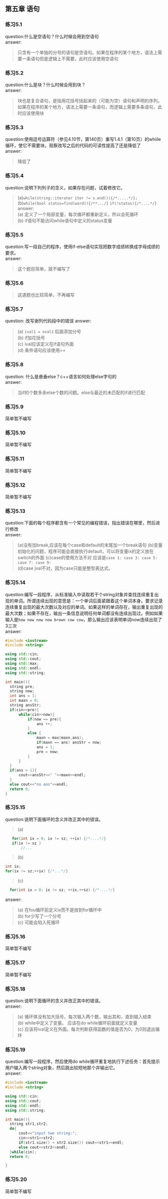 ## 第五章 语句
### 练习5.1
  question:什么是空语句？什么时候会用到空语句  
  answer:  
  >只含有一个单独的分号的语句是空语句。如果在程序的某个地方，语法上需要一条语句但是逻辑上不需要，此时应该使用空语句  

### 练习5.2
  question:什么是块？什么时候会用到块？  
  answer:  
  >块也是复合语句，是指用花括号括起来的（可能为空）语句和声明的序列。   
  >如果在程序的某个地方，语法上需要一条语句，而逻辑上需要多条语句，此时应该使用块  

### 练习5.3
  question:使用逗号运算符（参见4.10节，第140页）重写1.4.1（第10页）的whiile循环，使它不需要块，观察改写之后的代码的可读性提高了还是降低了  
  answer:  
  >降低了  

### 练习5.4
  question:说明下列列子的含义，如果存在问题，试着修改它。 
  >(a)`while(string::iterator iter != s.end()){/*.....*/};`  
  >(b)`while(bool status=find(word)){/**.../}`
      `if(!status){/*....*/}`
  answer:  
  >(a) 定义了一个局部变量，每次循环都重新定义，所以会死循环  
  >(b) if语句不能访问while语句中定义的status变量  

### 练习5.5
  question:写一段自己的程序，使用if-else语句实现把数字成绩转换成字母成绩的要求。  
  answer:  
  > 这个题目简单，就不编写了

### 练习5.6
  >这道题也比较简单，不再编写

### 练习5.7
  question: 改写谢列代码段中的错误
  answer:  
  >(a) `ival1 = oval2` 后面添加分号   
  >(b) if加花括号  
  >(c) ival应该定义在if语句外面  
  >(d) 条件语句应该使用==  

### 练习5.8
  question: 什么是悬垂else？c++语言如何处理else字句的  
  answer:  
  > 当if的个数多余else个数的问题。else与最近的未匹配的if进行匹配  

### 练习5.9 
  简单暂不编写
### 练习5.10
  简单暂不编写
### 练习5.11
  简单暂不编写
### 练习5.12
  简单暂不编写
### 练习5.13
  question:下面的每个程序都含有一个常见的编程错误，指出错误在哪里，然后进行修改  
  answer:  
  >(a)没有加break,应该在每个case和default的末尾加一个break语句
  >(b)变量初始化的问题，程序可能会直接执行default，可以将变量ix的定义放在switch的外面
  >(c)case的使用方法不对  应该是`case 1: case 3: case 5: case 7: case 9:`  
  >(d)case jval不对，因为case只能是整型表达式。  

### 练习5.14
  question:编写一段程序，从标准输入中读取若干个string对象并查找连续重复出现的单词。所谓连续出现的意思是：一个单词后面紧跟着这个单词本身。要求记录连续重复出现的最大次数以及对应的单词。如果这样的单词存在，输出重复出现的最大次数；如果不存在，输出一条信息说明任何单词都没有连续出现过。例如如果输入是`how now now now brown cow cow`，那么输出应该表明单词now连续出现了3三次   
  answer:  
  ```cpp
  #include <iostream>
#include <string>

using std::cin;
using std::cout;
using std::max;
using std::endl;
using std::string;

int main(){
	string pre;
	string now;
	int ans = 1;
	int maxn = 0;
	string ansStr;
	if(cin>>pre){
		while(cin>>now){
			if(now == pre){
				ans ++;
			}
			else {
				maxn = max(maxn,ans);
				if(maxn == ans) ansStr = now;
				ans = 1;
				pre = now;
			}
		}
	}
	if(ans > 1){
		cout<<ansStr<<" "<<maxn<<endl;
	}
	else cout<<"no ans"<<endl;
	return 0;
}
```

### 练习5.15 
  question:说明下面循环的含义并改正其中的错误。  
  >(a)
   ```cpp
      for(int ix = 0; ix != sz; ++ix) {/*....*/}     
      if(ix != sz )
          //...
   ```
  >(b)
   ```cpp
   int ix;
   for(ix != sz;++ix) {/*...*/}
   ```
  >(c)
   ```cpp
     for(int ix = 0; ix != sz; ++ix,++sz) {/*....*/}
   ```    
  answer:  
  >(a) 在fou循环前定义ix而不是放到for循环中  
  >(b) for少写了一个分号  
  >(c) 可能会陷入死循环 

### 练习5.16
  简单暂不编写

### 练习5.17
  简单暂不编写

### 练习5.18
  question:说明下面循环的含义并改正其中的错误。  
  answer:  
  >(a) 循环体没有加大括号。每次输入两个数，输出其和，直到输入结束  
  >(b) while中定义了变量。 应该在do while循环前面就定义变量  
  >(c) 应该将ival定义在外面。每次判断获得函数的值是否为0，为0则退出循环  

### 练习5.19
  question:编写一段程序，然后使用do while循环重复地执行下述任务：首先提示用户输入两个string对象，然后跳出较短地那个并输出它。  
  answer:  
  ```cpp
  #include <iostream>
#include <string>

using std::cin;
using std::cout;
using std::endl;
using std::string;

int main(){
    string str1,str2;
    do{
        cout<<"input two string:";
        cin>>str1>>str2;
        if(str1.size() < str2.size()) cout<<str1<<endl;
        else cout<<str2<<endl;
    }while(cin);
    return 0;

}
```

### 练习5.20
  简单暂不编写



















